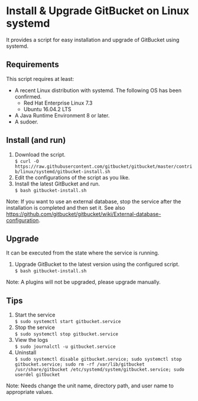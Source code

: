# Install & Upgrade GitBucket on Linux systemd

It provides a script for easy installation and upgrade of GitBucket using systemd.

## Requirements

This script requires at least:
* A recent Linux distribution with systemd. The following OS has been confirmed.
    * Red Hat Enterprise Linux 7.3
    * Ubuntu 16.04.2 LTS
* A Java Runtime Environment 8 or later.
* A sudoer.

## Install (and run)

1. Download the script.  
`$ curl -O https://raw.githubusercontent.com/gitbucket/gitbucket/master/contrib/linux/systemd/gitbucket-install.sh`
1. Edit the configurations of the script as you like.
1. Install the latest GitBucket and run.  
`$ bash gitbucket-install.sh`

Note: If you want to use an external database, stop the service after the installation is completed and then set it. See also https://github.com/gitbucket/gitbucket/wiki/External-database-configuration.

## Upgrade

It can be executed from the state where the service is running.

1. Upgrade GitBucket to the latest version using the configured script.  
`$ bash gitbucket-install.sh`

Note: A plugins will not be upgraded, please upgrade manually.

## Tips

1. Start the service  
`$ sudo systemctl start gitbucket.service`
1. Stop the service  
`$ sudo systemctl stop gitbucket.service`
1. View the logs  
`$ sudo journalctl -u gitbucket.service `
1. Uninstall  
`$ sudo systemctl disable gitbucket.service; sudo systemctl stop gitbucket.service; sudo rm -rf /var/lib/gitbucket /usr/share/gitbucket /etc/systemd/system/gitbucket.service; sudo userdel gitbucket`

Note: Needs change the unit name, directory path, and user name to appropriate values.
